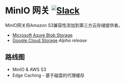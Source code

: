 # MinIO 网关 [![Slack](https://slack.min.io/slack?type=svg)](https://slack.min.io)
MinIO网关将Amazon S3兼容性添加到第三方云存储提供者。
- [Microsoft Azure Blob Storage](https://github.com/cdbarbosa/clone/blob/master/docs/gateway/azure.md)
- [Google Cloud Storage](https://github.com/cdbarbosa/clone/blob/master/docs/gateway/gcs.md) _Alpha release_

## 路线图
* MinIO & AWS S3
* Edge Caching - 基于磁盘的代理缓存

